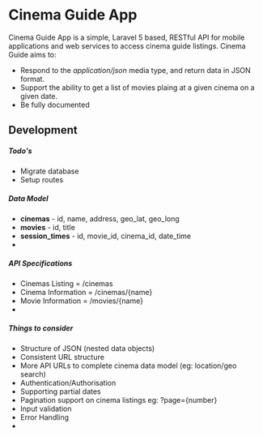 # Cinema Guide App

Cinema Guide App is a simple, Laravel 5 based, RESTful API for mobile applications and web services to access cinema guide listings. Cinema Guide aims to:

   - Respond to the *application/json* media type, and return data in JSON format.
   - Support the ability to get a list of movies plaing at a given cinema on a given date.
   - Be fully documented
   


## Development

##### Todo's
   - Migrate database
   - Setup routes


##### Data Model
   - **cinemas**           - id, name, address, geo_lat, geo_long
   - **movies**            - id, title
   - **session_times**     - id, movie_id, cinema_id, date_time
   - 
   
##### API Specifications
   - Cinemas Listing = /cinemas
   - Cinema Information = /cinemas/{name}
   - Movie Information = /movies/{name}
   - 
   
##### Things to consider
   - Structure of JSON (nested data objects)
   - Consistent URL structure
   - More API URLs to complete cinema data model (eg: location/geo search)
   - Authentication/Authorisation
   - Supporting partial dates
   - Pagination support on cinema listings eg: ?page={number}
   - Input validation
   - Error Handling
   - 